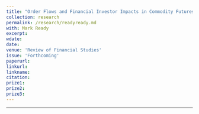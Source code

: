 ```yaml
---
title: "Order Flows and Financial Investor Impacts in Commodity Futures Markets"
collection: research
permalink: /research/readyready.md
with: Mark Ready
excerpt: 
wdate: 
date: 
venue: 'Review of Financial Studies'
issue: 'Forthcoming'
paperurl:
linkurl:
linkname:
citation: 
prize1: 
prize2: 
prize3: 
---
```


---
